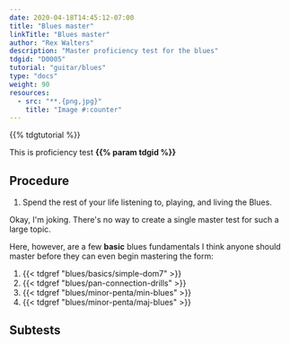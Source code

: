 ```yaml
---
date: 2020-04-18T14:45:12-07:00
title: "Blues master"
linkTitle: "Blues master"
author: "Rex Walters"
description: "Master proficiency test for the blues"
tdgid: "D0005"
tutorial: "guitar/blues"
type: "docs"
weight: 90
resources:
  - src: "**.{png,jpg}"
    title: "Image #:counter"
---
```


{{% tdgtutorial %}}

This is proficiency test **{{% param tdgid %}}**

## Procedure

1. Spend the rest of your life listening to, playing, and living the Blues.

Okay, I'm joking. There's no way to create a single master test for such a large
topic.

Here, however, are a few **basic** blues fundamentals I think anyone should
master before they can even begin mastering the form:

1. {{< tdgref "blues/basics/simple-dom7" >}}
2. {{< tdgref "blues/pan-connection-drills" >}}
3. {{< tdgref "blues/minor-penta/min-blues" >}}
4. {{< tdgref "blues/minor-penta/maj-blues" >}}


## Subtests


